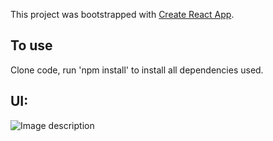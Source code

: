 This project was bootstrapped with [Create React App](https://github.com/facebook/create-react-app).

## To use

Clone code, run 'npm install' to install all dependencies used.

## UI:

![Image description](link-to-image)
